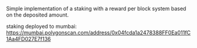 Simple implementation of a staking with a reward per block system based on the deposited amount.

staking deployed to mumbai: https://mumbai.polygonscan.com/address/0x04fcda1a2478388FF0Ea011fC1Aa4FD027E7f136
